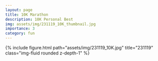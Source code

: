 ```yaml
---
layout: page
title: 10K Marathon
description: 10K Personal Best
img: assets/img/231119_10K_thumbnail.jpg
importance: 3
category: fun
---
```


<div class="row mt-3">
    <!-- Image -->
    <div class="col-sm mt-3 mt-md-0">
        {% include figure.html path="assets/img/231119_10K.jpg" title="231119" class="img-fluid rounded z-depth-1" %}
    </div>
</div>